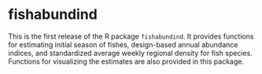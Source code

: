# fishabundind

This is the first release of the R package `fishabundind`. It provides functions for estimating initial season of fishes, design-based annual abundance indices, and standardized average weekly regional density for fish species. Functions for visualizing the estimates are also provided in this package.

